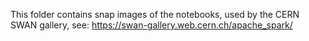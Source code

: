 This folder contains snap images of the notebooks, used by the CERN SWAN gallery, see: 
https://swan-gallery.web.cern.ch/apache_spark/

